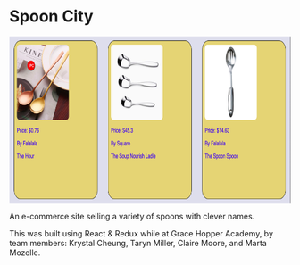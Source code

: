 # Spoon City

<img src=https://github.com/MozMM/SpoonCity/blob/master/public/Spoons_Image_Repo.png align="center" height=300>

An e-commerce site selling a variety of spoons with clever names.

This was built using React & Redux while at Grace Hopper Academy, by team members:
Krystal Cheung, Taryn Miller, Claire Moore, and Marta Mozelle.
